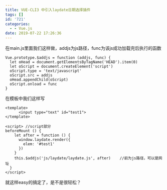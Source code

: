 ```yaml
---
title: VUE-CLI3 中引入laydate日期选择插件
tags: []
id: '721'
categories:
  - - Vue.js
date: 2019-07-22 17:26:36
---
```


在main.js里面我们这样做，addjs为js路径，func为该js成功加载完后执行的函数

```
Vue.prototype.$addjs = function (addjs, func) {
  let oHead = document.getElementsByTagName('HEAD').item(0)
  let oScript = document.createElement('script')
  oScript.type = 'text/javascript'
  oScript.src = addjs
  oHead.appendChild(oScript)
  oScript.onload = func
}
```

在模板中我们这样写

```
<template>
      <input type="text" id="test1">
</template>
  
<script> //script部分
beforeMount () {
    let after = function () {
      window.laydate.render({
        elem: '#test1'
      })
    }
    this.$addjs('js/laydate/laydate.js', after)    //前为js路径，可以是网址
  }
</script>
```

就这样easy的搞定了，是不是很轻松？